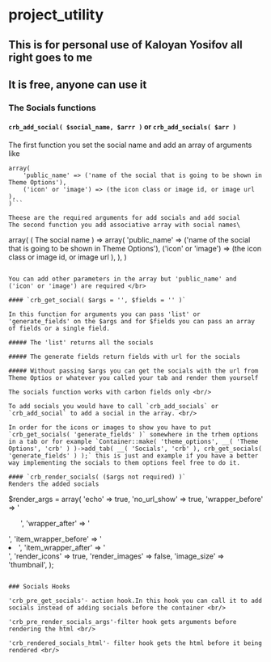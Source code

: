 # project_utility

## This is for personal use of Kaloyan Yosifov all right goes to me
## It is free, anyone can use it 

### The Socials functions

#### `crb_add_social( $social_name, $arrr )` or `crb_add_socials( $arr )`
The first function you set the social name and add an array of arguments like
```
array(
	'public_name' => ('name of the social that is going to be shown in Theme Options'),
	('icon' or 'image') => (the icon class or image id, or image url ),
)```

Theese are the required arguments for add socials and add social
The second function you add associative array with social names\
```
array(
	( The social name ) => array(
		'public_name' => ('name of the social that is going to be shown in Theme Options'),
		('icon' or 'image') => (the icon class or image id, or image url ),
	),
)
```

You can add other parameters in the array but 'public_name' and ('icon' or 'image') are required </br>

#### `crb_get_social( $args = '', $fields = '' )`

In this function for arguments you can pass 'list' or 'generate_fields' on the $args and for $fields you can pass an array of fields or a single field.

##### The 'list' returns all the socials

##### The generate fields return fields with url for the socials

##### Without passing $args you can get the socials with the url from Theme Optios or whatever you called your tab and render them yourself

The socials function works with carbon fields only <br/>

To add socials you would have to call `crb_add_socials` or `crb_add_social` to add a social in the array. <br/> 

In order for the icons or images to show you have to put `crb_get_socials( 'generate_fields' )` somewhere in the trhem options in a tab or for example `Container::make( 'theme_options', __( 'Theme Options', 'crb' ) )->add_tab( __( 'Socials', 'crb' ), crb_get_socials( 'generate_fields' ) );` this is just and example if you have a better way implementing the socials to them options feel free to do it.

#### `crb_render_socials( ($args not required) )`
Renders the added socials

```
$render_args = array(
			'echo' => true,
			'no_url_show' => true,
			'wrapper_before' => '<div class="socials"><ul>',
			'wrapper_after' => '</ul></div>',
			'item_wrapper_before' => '<li>',
			'item_wrapper_after' => '</li>',
			'render_icons' => true,
			'render_images' => false,
			'image_size' => 'thumbnail',
		);
```

### Socials Hooks

'crb_pre_get_socials'- action hook.In this hook you can call it to add socials instead of adding socials before the container <br/>

'crb_pre_render_socials_args'-filter hook gets arguments before rendering the html <br/>

'crb_rendered_socials_html'- filter hook gets the html before it being rendered <br/>

